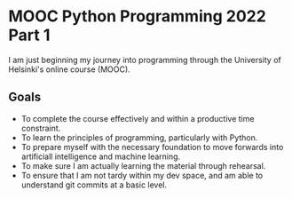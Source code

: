# MOOC Python Programming 2022 Part 1

I am just beginning my journey into programming through the University of Helsinki's online course (MOOC).

## Goals

- To complete the course effectively and within a productive time constraint.
- To learn the principles of programming, particularly with Python.
- To prepare myself with the necessary foundation to move forwards into artificiall intelligence and machine learning.
- To make sure I am actually learning the material through rehearsal.
- To ensure that I am not tardy within my dev space, and am able to understand git commits at a basic level.